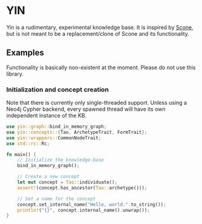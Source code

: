 # YIN

Yin is a rudimentary, experimental knowledge base. It is inspired by [Scone](https://github.com/sfahlman/scone), but is not meant to be a replacement/clone of Scone and its functionality.

## Examples

Functionality is basically non-existent at the moment. Please do not use this library.

### Initialization and concept creation

Note that there is currently only single-threaded support. Unless using a Neo4j Cypher backend, every spawned thread will have its own independent instance of the KB.

```rust
use yin::graph::bind_in_memory_graph;
use yin::concepts::{Tao, ArchetypeTrait, FormTrait};
use yin::wrappers::CommonNodeTrait;
use std::rc::Rc;

fn main() {
    // Initialize the knowledge-base
    bind_in_memory_graph();

    // Create a new concept
    let mut concept = Tao::individuate();
    assert!(concept.has_ancestor(Tao::archetype()));

    // Set a name for the concept
    concept.set_internal_name("Hello, world.".to_string());
    println!("{}", concept.internal_name().unwrap());
}
```
